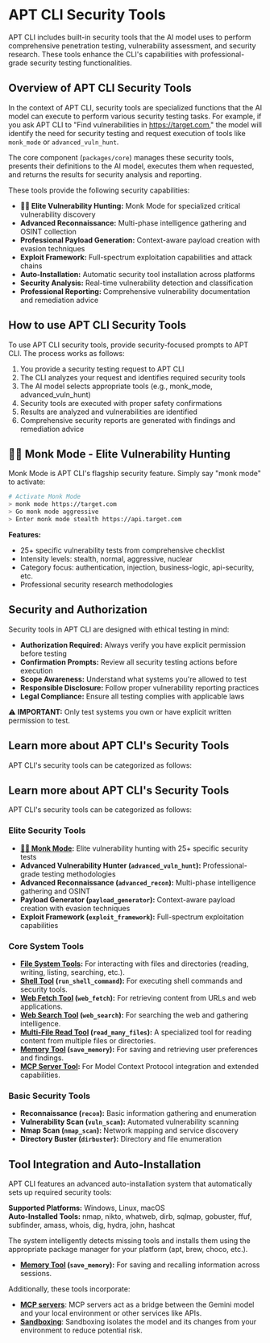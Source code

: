 # APT CLI Security Tools

APT CLI includes built-in security tools that the AI model uses to perform comprehensive penetration testing, vulnerability assessment, and security research. These tools enhance the CLI's capabilities with professional-grade security testing functionalities.

## Overview of APT CLI Security Tools

In the context of APT CLI, security tools are specialized functions that the AI model can execute to perform various security testing tasks. For example, if you ask APT CLI to "Find vulnerabilities in https://target.com," the model will identify the need for security testing and request execution of tools like `monk_mode` or `advanced_vuln_hunt`.

The core component (`packages/core`) manages these security tools, presents their definitions to the AI model, executes them when requested, and returns the results for security analysis and reporting.

These tools provide the following security capabilities:

- **🧘‍♂️ Elite Vulnerability Hunting:** Monk Mode for specialized critical vulnerability discovery
- **Advanced Reconnaissance:** Multi-phase intelligence gathering and OSINT collection
- **Professional Payload Generation:** Context-aware payload creation with evasion techniques
- **Exploit Framework:** Full-spectrum exploitation capabilities and attack chains
- **Auto-Installation:** Automatic security tool installation across platforms
- **Security Analysis:** Real-time vulnerability detection and classification
- **Professional Reporting:** Comprehensive vulnerability documentation and remediation advice

## How to use APT CLI Security Tools

To use APT CLI security tools, provide security-focused prompts to APT CLI. The process works as follows:

1. You provide a security testing request to APT CLI
2. The CLI analyzes your request and identifies required security tools
3. The AI model selects appropriate tools (e.g., monk_mode, advanced_vuln_hunt)
4. Security tools are executed with proper safety confirmations
5. Results are analyzed and vulnerabilities are identified
6. Comprehensive security reports are generated with findings and remediation advice

## 🧘‍♂️ Monk Mode - Elite Vulnerability Hunting

Monk Mode is APT CLI's flagship security feature. Simply say "monk mode" to activate:

```bash
# Activate Monk Mode
> monk mode https://target.com
> Go monk mode aggressive
> Enter monk mode stealth https://api.target.com
```

**Features:**
- 25+ specific vulnerability tests from comprehensive checklist
- Intensity levels: stealth, normal, aggressive, nuclear
- Category focus: authentication, injection, business-logic, api-security, etc.
- Professional security research methodologies

## Security and Authorization

Security tools in APT CLI are designed with ethical testing in mind:

- **Authorization Required:** Always verify you have explicit permission before testing
- **Confirmation Prompts:** Review all security testing actions before execution  
- **Scope Awareness:** Understand what systems you're allowed to test
- **Responsible Disclosure:** Follow proper vulnerability reporting practices
- **Legal Compliance:** Ensure all testing complies with applicable laws

⚠️ **IMPORTANT:** Only test systems you own or have explicit written permission to test.

## Learn more about APT CLI's Security Tools

APT CLI's security tools can be categorized as follows:

## Learn more about APT CLI's Security Tools

APT CLI's security tools can be categorized as follows:

### Elite Security Tools
- **[🧘‍♂️ Monk Mode](../monk-mode.md):** Elite vulnerability hunting with 25+ specific security tests
- **Advanced Vulnerability Hunter (`advanced_vuln_hunt`):** Professional-grade testing methodologies
- **Advanced Reconnaissance (`advanced_recon`):** Multi-phase intelligence gathering and OSINT
- **Payload Generator (`payload_generator`):** Context-aware payload creation with evasion techniques
- **Exploit Framework (`exploit_framework`):** Full-spectrum exploitation capabilities

### Core System Tools  
- **[File System Tools](./file-system.md):** For interacting with files and directories (reading, writing, listing, searching, etc.).
- **[Shell Tool](./shell.md) (`run_shell_command`):** For executing shell commands and security tools.
- **[Web Fetch Tool](./web-fetch.md) (`web_fetch`):** For retrieving content from URLs and web applications.
- **[Web Search Tool](./web-search.md) (`web_search`):** For searching the web and gathering intelligence.
- **[Multi-File Read Tool](./multi-file.md) (`read_many_files`):** A specialized tool for reading content from multiple files or directories.
- **[Memory Tool](./memory.md) (`save_memory`):** For saving and retrieving user preferences and findings.
- **[MCP Server Tool](./mcp-server.md):** For Model Context Protocol integration and extended capabilities.

### Basic Security Tools
- **Reconnaissance (`recon`):** Basic information gathering and enumeration
- **Vulnerability Scan (`vuln_scan`):** Automated vulnerability scanning
- **Nmap Scan (`nmap_scan`):** Network mapping and service discovery  
- **Directory Buster (`dirbuster`):** Directory and file enumeration

## Tool Integration and Auto-Installation

APT CLI features an advanced auto-installation system that automatically sets up required security tools:

**Supported Platforms:** Windows, Linux, macOS  
**Auto-Installed Tools:** nmap, nikto, whatweb, dirb, sqlmap, gobuster, ffuf, subfinder, amass, whois, dig, hydra, john, hashcat

The system intelligently detects missing tools and installs them using the appropriate package manager for your platform (apt, brew, choco, etc.).
- **[Memory Tool](./memory.md) (`save_memory`):** For saving and recalling information across sessions.

Additionally, these tools incorporate:

- **[MCP servers](./mcp-server.md)**: MCP servers act as a bridge between the Gemini model and your local environment or other services like APIs.
- **[Sandboxing](../sandbox.md)**: Sandboxing isolates the model and its changes from your environment to reduce potential risk.
